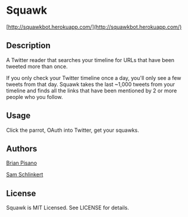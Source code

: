 # Squawk

[http://squawkbot.herokuapp.com/](http://squawkbot.herokuapp.com/)

## Description

A Twitter reader that searches your timeline for URLs that have been tweeted more than once.

If you only check your Twitter timeline once a day, you'll only see a few tweets from that day. Squawk takes the last ~1,000 tweets from your timeline and finds all the links that have been mentioned by 2 or more people who you follow. 

## Usage

Click the parrot, OAuth into Twitter, get your squawks. 

## Authors

[Brian Pisano](https://github.com/brian1987)

[Sam Schlinkert](https://github.com/sts10)

## License

Squawk is MIT Licensed. See LICENSE for details.


